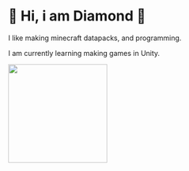 <p>
<h1>💎 Hi, i am Diamond 💎</h1>
I like making minecraft datapacks, and programming.
</p>
<p>
I am currently learning making games in Unity.
</p>
<img style="height:200px;" src="[https://avatars.githubusercontent.com/u/112625718?s=400&u=137c459f2766e2b8d1a462d0eb803d1d93083f15&v=4]"/>
</a>
